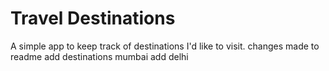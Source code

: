 # Travel Destinations

A simple app to keep track of destinations I'd like to visit.
changes made to readme
add destinations mumbai
add delhi